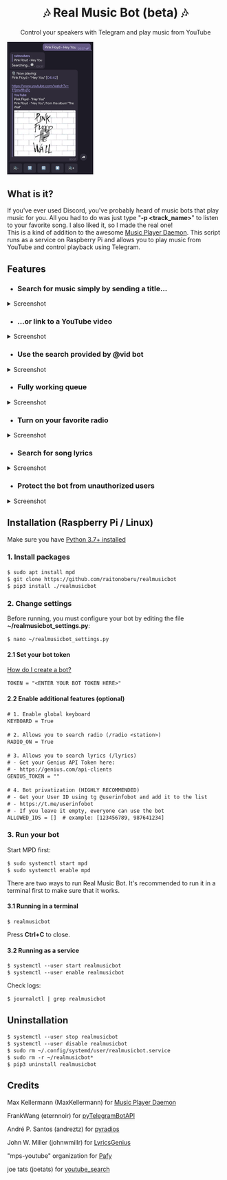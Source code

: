 <h1 align="center">🎶 Real Music Bot (beta) 🎶</h1>

<p align="center">
    Control your speakers with Telegram and play music from YouTube
</p>

<img src="screenshots/searching2.png?raw=true" width="200" />

## What is it?

If you've ever used Discord, you've probably heard of music bots that play music for you. All you had to do was just type "**-p \<track_name\>**" to listen to your favorite song. I also liked it, so I made the real one!<br>
This is a kind of addition to the awesome [Music Player Daemon](https://github.com/MusicPlayerDaemon/MPD). This script runs as a service on Raspberry Pi and allows you to play music from YouTube and control playback using Telegram.

## Features

- ### Search for music simply by sending a title...

<details>
    <summary>Screenshot</summary>
    <img src="screenshots/searching.png?raw=true" width="300"/>
</details>

- ### ...or link to a YouTube video

<details>
    <summary>Screenshot</summary>
    <img src="screenshots/yt.png?raw=true" width="300"/>
</details>

- ### Use the search provided by @vid bot

<details>
    <summary>Screenshot</summary>
    <img src="screenshots/vid.png?raw=true" width="300"/>
</details>

- ### Fully working queue

<details>
    <summary>Screenshot</summary>
    <img src="screenshots/queue.png?raw=true" width="300"/>
</details>

- ### Turn on your favorite radio

<details>
    <summary>Screenshot</summary>
    <img src="screenshots/radio.png?raw=true" width="300"/>
</details>

- ### Search for song lyrics

<details>
    <summary>Screenshot</summary>
    <img src="screenshots/lyrics.png?raw=true" width="300"/>
</details>

- ### Protect the bot from unauthorized users

<details>
    <summary>Screenshot</summary>
    <img src="screenshots/privatization.png?raw=true" width="300"/>
</details>

## Installation (Raspberry Pi / Linux)

Make sure you have [Python 3.7+ installed](https://www.python.org/downloads/)

### 1. Install packages

    $ sudo apt install mpd
    $ git clone https://github.com/raitonoberu/realmusicbot
    $ pip3 install ./realmusicbot


### 2. Change settings

Before running, you must configure your bot by editing the file **~/realmusicbot_settings.py**:

    $ nano ~/realmusicbot_settings.py

#### 2.1 Set your bot token

[How do I create a bot?](https://core.telegram.org/bots#6-botfather)

    TOKEN = "<ENTER YOUR BOT TOKEN HERE>"

#### 2.2 Enable additional features (optional)

    # 1. Enable global keyboard
    KEYBOARD = True

    # 2. Allows you to search radio (/radio <station>)
    RADIO_ON = True

    # 3. Allows you to search lyrics (/lyrics)
    # - Get your Genius API Token here:
    # - https://genius.com/api-clients
    GENIUS_TOKEN = ""

    # 4. Bot privatization (HIGHLY RECOMMENDED)
    # - Get your User ID using tg @userinfobot and add it to the list
    # - https://t.me/userinfobot
    # - If you leave it empty, everyone can use the bot
    ALLOWED_IDS = []  # example: [123456789, 987641234]

### 3. Run your bot

Start MPD first:

    $ sudo systemctl start mpd
    $ sudo systemctl enable mpd

There are two ways to run Real Music Bot. It's recommended to run it in a terminal first to make sure that it works.

#### 3.1 Running in a terminal

    $ realmusicbot

Press **Ctrl+C** to close.

#### 3.2 Running as a service

    $ systemctl --user start realmusicbot
    $ systemctl --user enable realmusicbot

Check logs:

    $ journalctl | grep realmusicbot

## Uninstallation

    $ systemctl --user stop realmusicbot
    $ systemctl --user disable realmusicbot
    $ sudo rm ~/.config/systemd/user/realmusicbot.service
    $ sudo rm -r ~/realmusicbot*
    $ pip3 uninstall realmusicbot

## Credits

Max Kellermann (MaxKellermann) for [Music Player Daemon](https://github.com/MusicPlayerDaemon/MPD)

FrankWang (eternnoir) for [pyTelegramBotAPI](https://github.com/eternnoir/pyTelegramBotAPI)

André P. Santos (andreztz) for [pyradios](https://github.com/andreztz/pyradios)

John W. Miller (johnwmillr) for [LyricsGenius](https://github.com/johnwmillr/LyricsGenius)

"mps-youtube" organization for [Pafy](https://github.com/mps-youtube/pafy)

joe tats (joetats) for [youtube_search](https://github.com/joetats/youtube_search)
